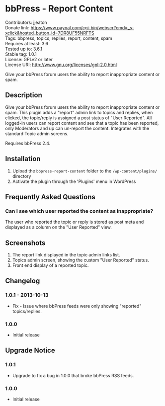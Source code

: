 # bbPress - Report Content #

Contributors: jjeaton  
Donate link: https://www.paypal.com/cgi-bin/webscr?cmd=_s-xclick&hosted_button_id=7DR8UF55NRFTS  
Tags: bbpress, topics, replies, report, content, spam  
Requires at least: 3.6  
Tested up to: 3.6.1  
Stable tag: 1.0.1  
License: GPLv2 or later  
License URI: http://www.gnu.org/licenses/gpl-2.0.html  

Give your bbPress forum users the ability to report inappropriate content or spam.

## Description ##

Give your bbPress forum users the ability to report inappropriate content or spam. This plugin adds a "report" admin link to topics and replies, when clicked, the topic/reply is assigned a post status of "User Reported". All logged-in users can report content and see that a topic has been reported, only Moderators and up can un-report the content. Integrates with the standard Topic admin screens.

Requires bbPress 2.4.

## Installation ##

1. Upload the `bbpress-report-content` folder to the `/wp-content/plugins/` directory
1. Activate the plugin through the 'Plugins' menu in WordPress

## Frequently Asked Questions ##

### Can I see which user reported the content as inappropriate? ###

The user who reported the topic or reply is stored as post meta and displayed as a column on the "User Reported" view.

## Screenshots ##

1. The report link displayed in the topic admin links list.
2. Topics admin screen, showing the custom "User Reported" status.
3. Front end display of a reported topic.

## Changelog ##

### 1.0.1 - 2013-10-13 ###

* Fix - Issue where bbPress feeds were only showing "reported" topics/replies.

### 1.0.0 ###

* Initial release

## Upgrade Notice ##

### 1.0.1 ###

* Upgrade to fix a bug in 1.0.0 that broke bbPress RSS feeds.

### 1.0.0 ###

* Initial release
